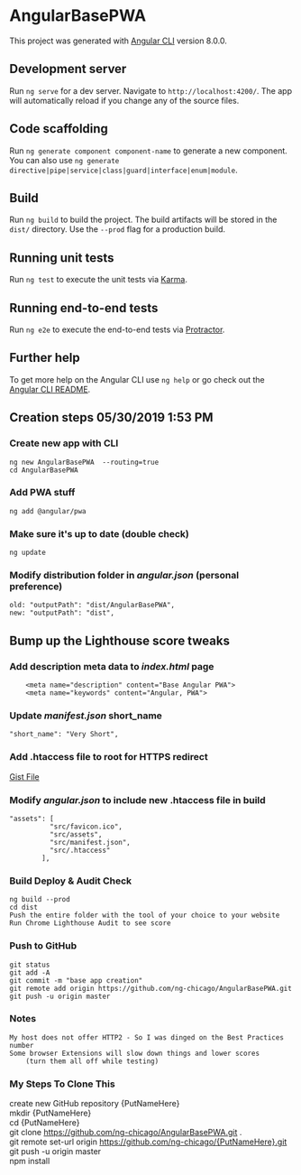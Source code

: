 # AngularBasePWA

This project was generated with [Angular CLI](https://github.com/angular/angular-cli) version 8.0.0.

## Development server

Run `ng serve` for a dev server. Navigate to `http://localhost:4200/`. The app will automatically reload if you change any of the source files.

## Code scaffolding

Run `ng generate component component-name` to generate a new component. You can also use `ng generate directive|pipe|service|class|guard|interface|enum|module`.

## Build

Run `ng build` to build the project. The build artifacts will be stored in the `dist/` directory. Use the `--prod` flag for a production build.

## Running unit tests

Run `ng test` to execute the unit tests via [Karma](https://karma-runner.github.io).

## Running end-to-end tests

Run `ng e2e` to execute the end-to-end tests via [Protractor](http://www.protractortest.org/).

## Further help

To get more help on the Angular CLI use `ng help` or go check out the [Angular CLI README](https://github.com/angular/angular-cli/blob/master/README.md).


## Creation steps 05/30/2019 1:53 PM

### Create new app with CLI
    ng new AngularBasePWA  --routing=true  
    cd AngularBasePWA  

### Add PWA stuff
    ng add @angular/pwa  

### Make sure it's up to date (double check)
    ng update

### Modify distribution folder in _angular.json_ (personal preference)
	old: "outputPath": "dist/AngularBasePWA",  
	new: "outputPath": "dist",  

## Bump up the Lighthouse score tweaks

### Add description meta data to _index.html_ page
        <meta name="description" content="Base Angular PWA">  
        <meta name="keywords" content="Angular, PWA">  

### Update _manifest.json_ short_name
    "short_name": "Very Short",  

### Add .htaccess file to root for HTTPS redirect  
[Gist File](https://gist.github.com/ng-chicago/8eeb71f749134983a83b8752a9a29905)  

### Modify _angular.json_ to include new .htaccess file in build  
	"assets": [
              "src/favicon.ico",
              "src/assets",
              "src/manifest.json",
              "src/.htaccess"
            ],


### Build Deploy & Audit Check
    ng build --prod  
    cd dist  
    Push the entire folder with the tool of your choice to your website  
    Run Chrome Lighthouse Audit to see score

### Push to GitHub
    git status  
    git add -A  
    git commit -m "base app creation"  
    git remote add origin https://github.com/ng-chicago/AngularBasePWA.git  
    git push -u origin master  

### Notes  
    My host does not offer HTTP2 - So I was dinged on the Best Practices number 
    Some browser Extensions will slow down things and lower scores  
        (turn them all off while testing)  
        
        
### My Steps To Clone This  
create new GitHub repository {PutNameHere}  
mkdir {PutNameHere}  
cd {PutNameHere}  
git clone https://github.com/ng-chicago/AngularBasePWA.git .  
git remote set-url origin https://github.com/ng-chicago/{PutNameHere}.git  
git push -u origin master  
npm install  
